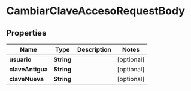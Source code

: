 

# CambiarClaveAccesoRequestBody


## Properties

| Name | Type | Description | Notes |
|------------ | ------------- | ------------- | -------------|
|**usuario** | **String** |  |  [optional] |
|**claveAntigua** | **String** |  |  [optional] |
|**claveNueva** | **String** |  |  [optional] |



